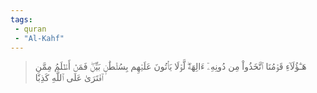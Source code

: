 ```yaml
---
tags: 
 - quran 
 - "Al-Kahf"
---
```


> هَـٰٓؤُلَآءِ قَوۡمُنَا ٱتَّخَذُواْ مِن دُونِهِۦٓ ءَالِهَةٗۖ لَّوۡلَا يَأۡتُونَ عَلَيۡهِم بِسُلۡطَٰنِۭ بَيِّنٖۖ فَمَنۡ أَظۡلَمُ مِمَّنِ ٱفۡتَرَىٰ عَلَى ٱللَّهِ كَذِبٗا
